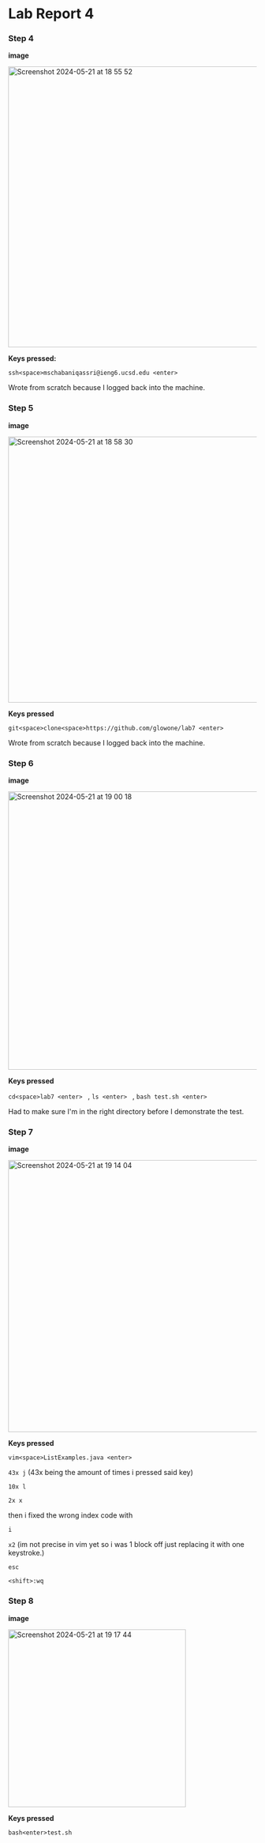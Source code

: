 # Lab Report 4 

### Step 4

**image**

<img width="569" alt="Screenshot 2024-05-21 at 18 55 52" src="https://github.com/glowone/cse15l-lab-reports/assets/146388424/a23347b2-a39f-4a2a-b4c6-93703f5748d0">

**Keys pressed:**

``ssh<space>mschabaniqassri@ieng6.ucsd.edu <enter>``

Wrote from scratch because I logged back into the machine. 

### Step 5

**image**

<img width="539" alt="Screenshot 2024-05-21 at 18 58 30" src="https://github.com/glowone/cse15l-lab-reports/assets/146388424/b24dd97f-bb9f-43a9-9881-53e38ae02c97">

**Keys pressed** 

``git<space>clone<space>https://github.com/glowone/lab7 <enter>``

Wrote from scratch because I logged back into the machine. 

### Step 6 

**image**

<img width="564" alt="Screenshot 2024-05-21 at 19 00 18" src="https://github.com/glowone/cse15l-lab-reports/assets/146388424/b8e6670c-e326-4177-84d3-d5acf6f14bcb">


**Keys pressed** 

``cd<space>lab7 <enter> `` , ``ls <enter> `` , ``bash test.sh <enter>``

Had to make sure I'm in the right directory before I demonstrate the test. 

### Step 7 

**image**

<img width="551" alt="Screenshot 2024-05-21 at 19 14 04" src="https://github.com/glowone/cse15l-lab-reports/assets/146388424/fc0a6585-2265-4115-a905-3aeda8b7c531">

**Keys pressed** 

``vim<space>ListExamples.java <enter>``

``43x j`` (43x being the amount of times i pressed said key) 

``10x l``

``2x x``

then i fixed the wrong index code with 

``i``

``x2`` (im not precise in vim yet so i was 1 block off just replacing it with one keystroke.) 

``esc`` 

``<shift>:wq``


### Step 8 

**image** 

<img width="360" alt="Screenshot 2024-05-21 at 19 17 44" src="https://github.com/glowone/cse15l-lab-reports/assets/146388424/9d3017d9-e93e-48ff-9c77-da68eb15ae23">

**Keys pressed** 

``bash<enter>test.sh``


